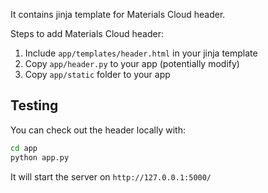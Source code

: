 It contains jinja template for Materials Cloud header.

Steps to add Materials Cloud header:

1. Include `app/templates/header.html` in your jinja template
1. Copy `app/header.py` to your app (potentially modify)
1. Copy `app/static` folder to your app 

## Testing
You can check out the header locally with:

```bash
cd app
python app.py
```

It will start the server on `http://127.0.0.1:5000/`
